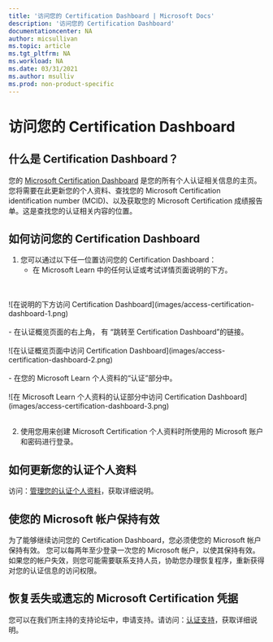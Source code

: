 ```yaml
---
title: '访问您的 Certification Dashboard | Microsoft Docs'
description: '访问您的 Certification Dashboard' 
documentationcenter: NA 
author: micsullivan
ms.topic: article
ms.tgt_pltfrm: NA
ms.workload: NA
ms.date: 03/31/2021
ms.author: msulliv
ms.prod: non-product-specific
---
```

# 访问您的 Certification Dashboard

## 什么是 Certification Dashboard？

您的 [Microsoft Certification Dashboard](https://aka.ms/certdashboard) 是您的所有个人认证相关信息的主页。您将需要在此更新您的个人资料、查找您的 Microsoft Certification identification number (MCID)、以及获取您的 Microsoft Certification 成绩报告单。这是查找您的认证相关内容的位置。

## 如何访问您的 Certification Dashboard

1. 您可以通过以下任一位置访问您的 Certification Dashboard：
    - 在 Microsoft Learn 中的任何认证或考试详情页面说明的下方。
<br/>
<br/>
![在说明的下方访问 Certification Dashboard](images/access-certification-dashboard-1.png)
<br/>
<br/>
    - 在认证概览页面的右上角， 有 “跳转至 Certification Dashboard”的链接。
<br/>
<br/>
![在认证概览页面中访问 Certification Dashboard](images/access-certification-dashboard-2.png)
<br/>
<br/>
    - 在您的 Microsoft Learn 个人资料的“认证”部分中。
<br/>
<br/>
![在 Microsoft Learn 个人资料的认证部分中访问 Certification Dashboard](images/access-certification-dashboard-3.png)
<br/>
<br/>

2. 使用您用来创建 Microsoft Certification 个人资料时所使用的 Microsoft 账户和密码进行登录。

## 如何更新您的认证个人资料

访问：[管理您的认证个人资料](/learn/certifications/manage-certification-profile)，获取详细说明。

## 使您的 Microsoft 帐户保持有效

为了能够继续访问您的 Certification Dashboard，您必须使您的 Microsoft 帐户保持有效。 您可以每两年至少登录一次您的 Microsoft 帐户，以使其保持有效。 如果您的帐户失效，则您可能需要联系支持人员，协助您办理恢复程序，重新获得对您的认证信息的访问权限。

## 恢复丢失或遗忘的 Microsoft Certification 凭据

您可以在我们所主持的支持论坛中，申请支持。请访问：[认证支持](/learn/certifications/help)，获取详细说明。